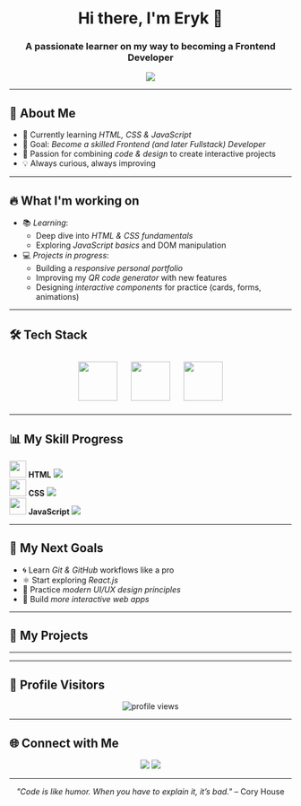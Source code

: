 <!-- Banner -->
<h1 align="center">Hi there, I'm Eryk 👋</h1>
<h3 align="center">A passionate learner on my way to becoming a Frontend Developer</h3>

<!-- Typing animation -->
<p align="center">
  <img src="https://readme-typing-svg.herokuapp.com?color=36BCF7&size=24&lines=Learning+Frontend+Development;Future+Fullstack+Developer;HTML+%7C+CSS+%7C+JavaScript+In+Progress;Always+improving+my+skills!&center=true&width=600&height=45">
</p>

---

## 🚀 About Me
- 🌱 Currently learning *HTML, CSS & JavaScript*  
- 🎯 Goal: *Become a skilled Frontend (and later Fullstack) Developer*  
- 🎨 Passion for combining *code & design* to create interactive projects  
- 💡 Always curious, always improving  

---

## 🔥 What I'm working on
- 📚 *Learning*:  
  - Deep dive into *HTML & CSS fundamentals*  
  - Exploring *JavaScript basics* and DOM manipulation  
- 💻 *Projects in progress*:  
  - Building a *responsive personal portfolio*  
  - Improving my *QR code generator* with new features  
  - Designing *interactive components* for practice (cards, forms, animations)

---

## 🛠 Tech Stack
<p align="center">
  <img src="https://img.icons8.com/color/96/html-5--v1.png" width="70" height="70" style="margin: 10px;"/>
  <img src="https://img.icons8.com/color/96/css3.png" width="70" height="70" style="margin: 10px;"/>
  <img src="https://img.icons8.com/color/96/javascript--v1.png" width="70" height="70" style="margin: 10px;"/>
</p>

---

## 📊 My Skill Progress

<p>
<img src="https://img.icons8.com/color/48/html-5--v1.png" width="30"/> <b>HTML</b>  
<img src="https://progress-bar.dev/50/?title=50%25&width=400&color=E34F26">  
<br/>
<img src="https://img.icons8.com/color/48/css3.png" width="30"/> <b>CSS</b>  
<img src="https://progress-bar.dev/40/?title=40%25&width=400&color=1572B6">  
<br/>
<img src="https://img.icons8.com/color/48/javascript--v1.png" width="30"/> <b>JavaScript</b>  
<img src="https://progress-bar.dev/20/?title=20%25&width=400&color=F7DF1E">  
</p>

---

## 🎯 My Next Goals
- 🌀 Learn *Git & GitHub* workflows like a pro  
- ⚛ Start exploring *React.js*  
- 🎨 Practice *modern UI/UX design principles*  
- 🔄 Build *more interactive web apps*  

---

## 🌟 My Projects

---

---

## 👀 Profile Visitors
<p align="center">
  <img src="https://komarev.com/ghpvc/?username=eRikx08&label=Profile%20views&color=0e75b6&style=flat" alt="profile views"/>
</p>

---

## 🌐 Connect with Me
<p align="center">
  <a href="https://github.com/eRikx08"><img src="https://img.shields.io/badge/GitHub-171515?style=for-the-badge&logo=github&logoColor=white"/></a>
  <a href="#"><img src="https://img.shields.io/badge/Portfolio-FF4088?style=for-the-badge&logo=vercel&logoColor=white"/></a>
</p>

---

<p align="center">
  <i>"Code is like humor. When you have to explain it, it’s bad."</i> – Cory House
</p>
